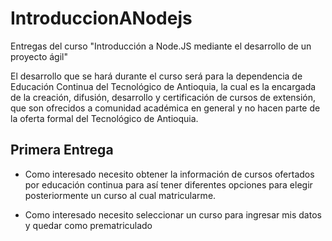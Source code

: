 # IntroduccionANodejs
Entregas del curso "Introducción a Node.JS mediante el desarrollo de un proyecto ágil"

El desarrollo que se hará durante el curso será para la dependencia de Educación Continua del
Tecnológico de Antioquia, la cual es la encargada de la creación, difusión, desarrollo y certificación
de cursos de extensión, que son ofrecidos a comunidad académica en general y no hacen parte de
la oferta formal del Tecnológico de Antioquia.

## Primera Entrega
 * Como interesado necesito obtener la información de cursos ofertados por educación continua
    para así tener diferentes opciones para elegir posteriormente un curso al cual matricularme.

* Como interesado necesito seleccionar un curso para ingresar mis datos y quedar como
  prematriculado

